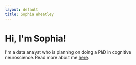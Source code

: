 ```yaml
---
layout: default
title: Sophia Wheatley
---
```


# Hi, I'm Sophia!
I'm a data analyst who is planning on doing a PhD in cognitive neuroscience. Read more about me [here](/about).
